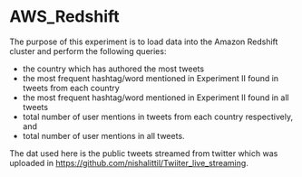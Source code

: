 # AWS_Redshift
The purpose of this experiment is to load data into the Amazon Redshift cluster and perform the following queries:
- the country which has authored the most tweets
- the most frequent hashtag/word mentioned in Experiment II found in tweets from each country
- the most frequent hashtag/word mentioned in Experiment II found in all tweets
- total number of user mentions in tweets from each country respectively, and 
- total number of user mentions in all tweets.

The dat used here is the public tweets streamed from twitter which was uploaded in https://github.com/nishalittil/Twiiter_live_streaming.
